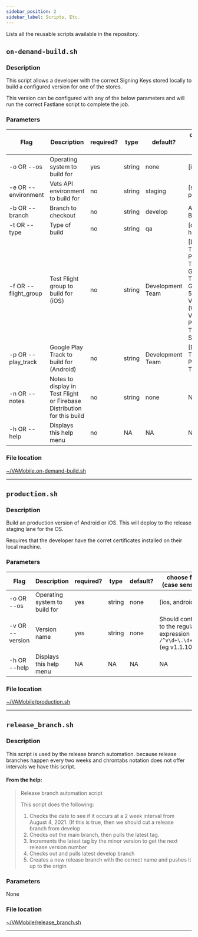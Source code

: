 ```yaml
---
sidebar_position: 2
sidebar_label: Scripts, Etc.
---
```


Lists all the reusable scripts available in the repository.

## `on-demand-build.sh`

### Description
This script allows a developer with the correct Signing Keys stored locally to build a configured version for one of the stores.

This version can be configured with any of the below parameters and will run the correct Fastlane script to complete the job.
### Parameters
| Flag                        | Description                                                             | required? | type    | default?         | choose from (case sensitive)                                                                                                                                       |
|-----------------------------|-------------------------------------------------------------------------|-----------|---------|------------------|--------------------------------------------------------------------------------------------------------------------------------------------------------------------|
|-o OR --os            | Operating system to build for                                           | yes       | string  | none             | [ios, android]                                                                                                                                                     |
|-e OR --environment | Vets API environment to build for                                       | no        | string  | staging          | [staging, production]                                                                                                                                              |
| -b OR --branch      | Branch to checkout                                                      | no        | string  | develop          | Any GitHub Branch                                                                                                                                                  |
| -t OR --type                | Type of build                                                           | no        | string  | qa               | [qa, release, hotfix]                                                                                                                                              |
| -f OR --flight_group        | Test Flight group to build for (iOS)                                    | no        | string  | Development Team | [Development Team, Ad Hoc Production Testers, IAM Group, Push Testing, UAT Group, VA 508 Testers, VA Employee (Wide) Beta, VA Production Testers, VA Stakeholders] |
| -p OR --play_track          | Google Play Track to build for (Android)                                | no        | string  | Development Team | [Development Team, VA Production Testers]                                                                                                                          |
| -n OR --notes               | Notes to display in Test Flight or Firebase Distribution for this build | no        | string  | none             | NA                                                                                                                                                                 |
| -h OR --help                | Displays this help menu                                                 | no        | NA      | NA               | NA                                                                                                                                                                 |


### File location
[~/VAMobile.on-demand-build.sh](https://github.com/department-of-veterans-affairs/va-mobile-app/blob/develop/VAMobile/on-demand-build.sh)

---

## `production.sh`

### Description
Build an production version of Android or iOS. This will deploy to the release staging lane for the OS.

Requires that the developer have the corret certificates installed on their local machine.
### Parameters
| Flag            | Description                   | required? | type   | default? | choose from (case sensitive)                                              |
|-----------------|-------------------------------|-----------|--------|----------|---------------------------------------------------------------------------|
| -o OR --os      | Operating system to build for | yes       | string | none     | [ios, android]                                                            |
| -v OR --version | Version name                  | yes       | string | none     | Should conform to the regular expression `/^v\d+\.\d+\.\d+/` (eg v1.1.10) |
| -h OR --help    | Displays this help menu       | NA        | NA     | NA       | NA                                                                        |

### File location

[~/VAMobile/production.sh](https://github.com/department-of-veterans-affairs/va-mobile-app/blob/develop/VAMobile/production.sh)

---

## `release_branch.sh`

### Description
This script is used by the release branch automation. because release branches happen every two weeks and chrontabs notation does not offer intervals we have this script.

#### From the help:
>Release branch automation script
>
>This script does the following:
>1. Checks the date to see if it occurs at a 2 week interval from August 4, 2021. (If this is true, then we should cut a release branch from develop
>2. Checks out the main branch, then pulls the latest tag.
>3. Increments the latest tag by the minor version to get the next release version number
>4. Checks out and pulls latest develop branch
>5. Creates a new release branch with the correct name and pushes it up to the origin

### Parameters
None
### File location

[~/VAMobile/release_branch.sh](https://github.com/department-of-veterans-affairs/va-mobile-app/blob/develop/VAMobile/release_branch.sh)

---


